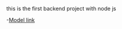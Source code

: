 this is the first backend project with node js

-[Model link](https://app.eraser.io/workspace/YtPqZ1VogxGy1jzIDkzj)